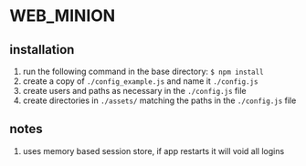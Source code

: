 # WEB_MINION

## installation

1. run the following command in the base directory: `$ npm install`
2. create a copy of `./config_example.js` and name it `./config.js`
3. create users and paths as necessary in the `./config.js` file
4. create directories in `./assets/` matching the paths in the `./config.js` file

## notes

1. uses memory based session store, if app restarts it will void all logins
